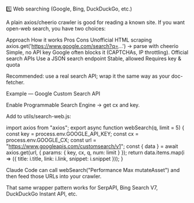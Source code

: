 1️⃣ Web searching (Google, Bing, DuckDuckGo, etc.)

A plain axios/cheerio crawler is good for reading a known site.
If you want open-web search, you have two choices:

Approach	How it works	Pros	Cons
Unofficial HTML scraping	axios.get('https://www.google.com/search?q=...') → parse with cheerio	Simple, no API key	Google often blocks it (CAPTCHAs, IP throttling).
Official search APIs	Use a JSON search endpoint	Stable, allowed	Requires key & quota

Recommended: use a real search API; wrap it the same way as your doc-fetcher.

Example — Google Custom Search API

Enable Programmable Search Engine → get cx and key.

Add to utils/search-web.js:

import axios from "axios";
export async function webSearch(q, limit = 5) {
  const key = process.env.GOOGLE_API_KEY;
  const cx  = process.env.GOOGLE_CX;
  const url = "https://www.googleapis.com/customsearch/v1";
  const { data } = await axios.get(url, { params: { key, cx, q, num: limit } });
  return data.items.map(i => ({ title: i.title, link: i.link, snippet: i.snippet }));
}


Claude Code can call webSearch("Performance Max mutateAsset") and then feed those URLs into your crawler.

That same wrapper pattern works for SerpAPI, Bing Search V7, DuckDuckGo Instant API, etc.